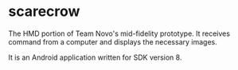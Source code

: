 scarecrow
=========

The HMD portion of Team Novo's mid-fidelity prototype.  It receives command from a computer and displays the necessary images.


It is an Android application written for SDK version 8.
